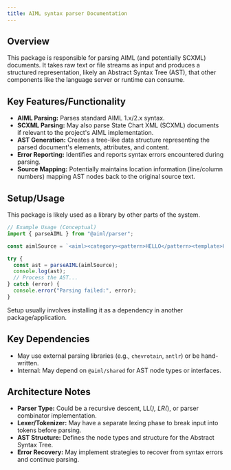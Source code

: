 ```yaml
---
title: AIML syntax parser Documentation
---
```


## Overview

This package is responsible for parsing AIML (and potentially SCXML) documents. It takes raw text or file streams as input and produces a structured representation, likely an Abstract Syntax Tree (AST), that other components like the language server or runtime can consume.

## Key Features/Functionality

- **AIML Parsing:** Parses standard AIML 1.x/2.x syntax.
- **SCXML Parsing:** May also parse State Chart XML (SCXML) documents if relevant to the project's AIML implementation.
- **AST Generation:** Creates a tree-like data structure representing the parsed document's elements, attributes, and content.
- **Error Reporting:** Identifies and reports syntax errors encountered during parsing.
- **Source Mapping:** Potentially maintains location information (line/column numbers) mapping AST nodes back to the original source text.

## Setup/Usage

This package is likely used as a library by other parts of the system.

```typescript
// Example Usage (Conceptual)
import { parseAIML } from "@aiml/parser";

const aimlSource = `<aiml><category><pattern>HELLO</pattern><template>Hi there!</template></category></aiml>`;

try {
  const ast = parseAIML(aimlSource);
  console.log(ast);
  // Process the AST...
} catch (error) {
  console.error("Parsing failed:", error);
}
```

Setup usually involves installing it as a dependency in another package/application.

## Key Dependencies

- May use external parsing libraries (e.g., `chevrotain`, `antlr`) or be hand-written.
- Internal: May depend on `@aiml/shared` for AST node types or interfaces.

## Architecture Notes

- **Parser Type:** Could be a recursive descent, LL(_), LR(_), or parser combinator implementation.
- **Lexer/Tokenizer:** May have a separate lexing phase to break input into tokens before parsing.
- **AST Structure:** Defines the node types and structure for the Abstract Syntax Tree.
- **Error Recovery:** May implement strategies to recover from syntax errors and continue parsing.
